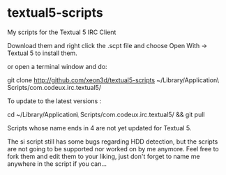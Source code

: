 # textual5-scripts
My scripts for the Textual 5 IRC Client

Download them and right click the .scpt file and choose Open With -> Textual 5 to install them.

or open a terminal window and do:

git clone http://github.com/xeon3d/textual5-scripts ~/Library/Application\ Scripts/com.codeux.irc.textual5/

To update to the latest versions :

cd ~/Library/Application\ Scripts/com.codeux.irc.textual5/ && git pull

Scripts whose name ends in 4 are not yet updated for Textual 5.

The si script still has some bugs regarding HDD detection, but the scripts are not going to be supported nor worked on by me anymore. Feel free to fork them and edit them to your liking, just don't forget to name me anywhere in the script if you can...

